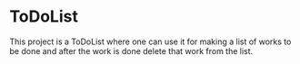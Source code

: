 # ToDoList
This project is a ToDoList where one can use it for making a list of works to be done and after the work is done delete that work from the list.
